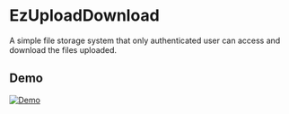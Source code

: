 # EzUploadDownload

A simple file storage system that only authenticated user can access and download the files uploaded.

## Demo

[![Demo](https://yt-embed.herokuapp.com/embed?v=20I71H18LLA)](https://www.youtube.com/watch?v=20I71H18LLA "Demo")
